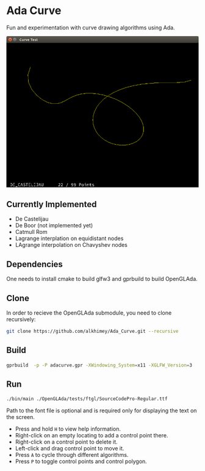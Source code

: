 # Ada Curve


Fun and experimentation with curve drawing algorithms using Ada.

![Screenshot](screen.png)

## Currently Implemented

* De Castelijau
* De Boor (not implemented yet)
* Catmull Rom
* Lagrange interplation on equidistant nodes
* LAgrange interpolation on Chavyshev nodes

## Dependencies

One needs to install cmake to build glfw3 and gprbuild to build OpenGLAda. 

## Clone

In order to recieve the OpenGLAda submodule, you need to clone recursively:

```bash
git clone https://github.com/alkhimey/Ada_Curve.git --recursive
```


## Build

```bash
gprbuild  -p -P adacurve.gpr -XWindowing_System=x11 -XGLFW_Version=3
```

## Run

```bash
./bin/main ./OpenGLAda/tests/ftgl/SourceCodePro-Regular.ttf
```

Path to the font file is optional and is required only for displaying the text on the screen.

* Press and hold ```H``` to view help information.
* Right-click on an empty locating to add a control point there.
* Right-click on a control point to delete it.
* Left-click and drag control point to move it.
* Press ```A``` to cycle through different algorithms.
* Press ```P``` to toggle control points and control polygon.
